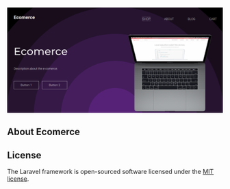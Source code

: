 ![alt text](https://github.com/saav1/proyecto_php/blob/master/e-comerce/public/img/ecomerce1.png?raw=true)

## About Ecomerce

## License

The Laravel framework is open-sourced software licensed under the [MIT license](https://opensource.org/licenses/MIT).
